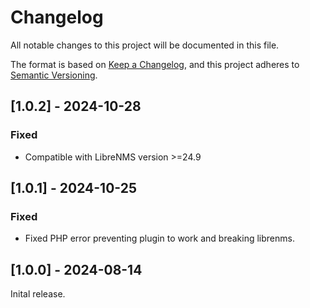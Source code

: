 # Changelog

All notable changes to this project will be documented in this file.

The format is based on [Keep a Changelog](https://keepachangelog.com/en/1.1.0/),
and this project adheres to [Semantic Versioning](https://semver.org/spec/v2.0.0.html).

## [1.0.2] - 2024-10-28

### Fixed

- Compatible with LibreNMS version >=24.9

## [1.0.1] - 2024-10-25

### Fixed

- Fixed PHP error preventing plugin to work and breaking librenms.

## [1.0.0] - 2024-08-14

Inital release.
